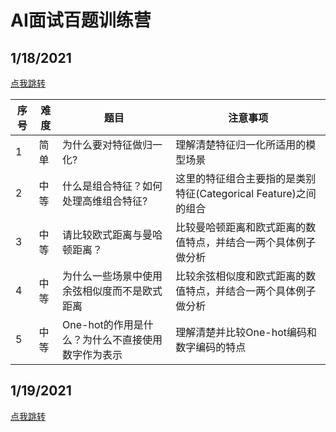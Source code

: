 # AI面试百题训练营

## 1/18/2021
[点我跳转](zh-cn/notes/ML_notes/118.md)

|序号| 难度 | 题目 | 注意事项 |
|---|---|---|---|
| 1 | 简单 |  为什么要对特征做归一化?| 理解清楚特征归一化所适用的模型场景 |
| 2 | 中等 |  什么是组合特征？如何处理高维组合特征?| 这里的特征组合主要指的是类别特征(Categorical Feature)之间的组合 |
| 3 | 中等 |  请比较欧式距离与曼哈顿距离？|  比较曼哈顿距离和欧式距离的数值特点，并结合一两个具体例子做分析 |
| 4 | 中等 |  为什么一些场景中使用余弦相似度而不是欧式距离  | 比较余弦相似度和欧式距离的数值特点，并结合一两个具体例子做分析 |
| 5 | 中等 |  One-hot的作用是什么？为什么不直接使用数字作为表示 |    理解清楚并比较One-hot编码和数字编码的特点 |

## 1/19/2021
[点我跳转](zh-cn/notes/ML_notes/119.md)